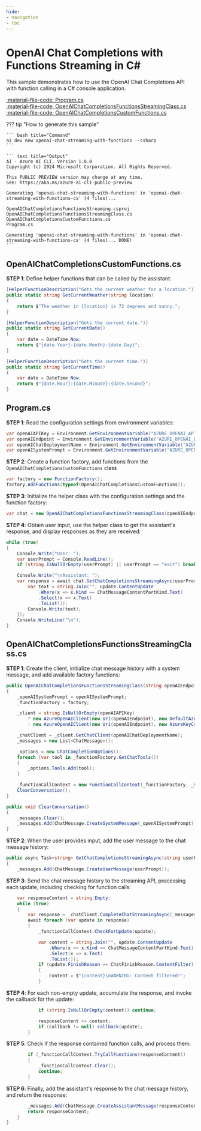 ```yaml
---
hide:
- navigation
- toc
---
```

# OpenAI Chat Completions with Functions Streaming in C\#

This sample demonstrates how to use the OpenAI Chat Completions API with function calling in a C# console application.

[:material-file-code: Program.cs](./samples/openai-chat-streaming-with-functions-cs/Program.cs)  
[:material-file-code: OpenAIChatCompletionsFunctionsStreamingClass.cs](./samples/openai-chat-streaming-with-functions-cs/OpenAIChatCompletionsFunctionsStreamingClass.cs)  
[:material-file-code: OpenAIChatCompletionsCustomFunctions.cs](./samples/openai-chat-streaming-with-functions-cs/OpenAIChatCompletionsCustomFunctions.cs)  

??? tip "How to generate this sample"

    ``` bash title="Command"
    ai dev new openai-chat-streaming-with-functions --csharp
    ```

    ``` text title="Output"
    AI - Azure AI CLI, Version 1.0.0
    Copyright (c) 2024 Microsoft Corporation. All Rights Reserved.

    This PUBLIC PREVIEW version may change at any time.
    See: https://aka.ms/azure-ai-cli-public-preview

    Generating 'openai-chat-streaming-with-functions' in 'openai-chat-streaming-with-functions-cs' (4 files)...

    OpenAIChatCompletionsFunctionsStreaming.csproj
    OpenAIChatCompletionsFunctionsStreamingClass.cs
    OpenAIChatCompletionsCustomFunctions.cs
    Program.cs

    Generating 'openai-chat-streaming-with-functions' in 'openai-chat-streaming-with-functions-cs' (4 files)... DONE!
    ```

## OpenAIChatCompletionsCustomFunctions.cs

**STEP 1**: Define helper functions that can be called by the assistant:

``` csharp title="OpenAIChatCompletionsCustomFunctions.cs"
[HelperFunctionDescription("Gets the current weather for a location.")]
public static string GetCurrentWeather(string location)
{
    return $"The weather in {location} is 72 degrees and sunny.";
}

[HelperFunctionDescription("Gets the current date.")]
public static string GetCurrentDate()
{
    var date = DateTime.Now;
    return $"{date.Year}-{date.Month}-{date.Day}";
}

[HelperFunctionDescription("Gets the current time.")]
public static string GetCurrentTime()
{
    var date = DateTime.Now;
    return $"{date.Hour}:{date.Minute}:{date.Second}";
}
```

## Program.cs

**STEP 1**: Read the configuration settings from environment variables:

``` csharp title="Program.cs"
var openAIAPIKey = Environment.GetEnvironmentVariable("AZURE_OPENAI_API_KEY") ?? "<insert your OpenAI API key here>";
var openAIEndpoint = Environment.GetEnvironmentVariable("AZURE_OPENAI_ENDPOINT") ?? "<insert your OpenAI endpoint here>";
var openAIChatDeploymentName = Environment.GetEnvironmentVariable("AZURE_OPENAI_CHAT_DEPLOYMENT") ?? "<insert your OpenAI chat deployment name here>";
var openAISystemPrompt = Environment.GetEnvironmentVariable("AZURE_OPENAI_SYSTEM_PROMPT") ?? "You are a helpful AI assistant.";
```

**STEP 2**: Create a function factory, add functions from the `OpenAIChatCompletionsCustomFunctions` class

``` csharp title="Program.cs"
var factory = new FunctionFactory();
factory.AddFunctions(typeof(OpenAIChatCompletionsCustomFunctions));
```

**STEP 3**: Initialize the helper class with the configuration settings and the function factory:

``` csharp title="Program.cs"
var chat = new OpenAIChatCompletionsFunctionsStreamingClass(openAIEndpoint, openAIAPIKey, openAIChatDeploymentName, openAISystemPrompt, factory);
```


**STEP 4**: Obtain user input, use the helper class to get the assistant's response, and display responses as they are received:

``` csharp title="Program.cs"
while (true)
{
    Console.Write("User: ");
    var userPrompt = Console.ReadLine();
    if (string.IsNullOrEmpty(userPrompt) || userPrompt == "exit") break;

    Console.Write("\nAssistant: ");
    var response = await chat.GetChatCompletionsStreamingAsync(userPrompt, update => {
        var text = string.Join("", update.ContentUpdate
            .Where(x => x.Kind == ChatMessageContentPartKind.Text)
            .Select(x => x.Text)
            .ToList());
        Console.Write(text);
    });
    Console.WriteLine("\n");
}
```

## OpenAIChatCompletionsFunctionsStreamingClass.cs

**STEP 1**: Create the client, initialize chat message history with a system message, and add available factory functions:

``` csharp title="OpenAIChatCompletionsFunctionsStreamingClass.cs"
public OpenAIChatCompletionsFunctionsStreamingClass(string openAIEndpoint, string openAIAPIKey, string openAIChatDeploymentName, string openAISystemPrompt, FunctionFactory factory)
{
    _openAISystemPrompt = openAISystemPrompt;
    _functionFactory = factory;

    _client = string.IsNullOrEmpty(openAIAPIKey)
        ? new AzureOpenAIClient(new Uri(openAIEndpoint), new DefaultAzureCredential())
        : new AzureOpenAIClient(new Uri(openAIEndpoint), new AzureKeyCredential(openAIAPIKey));

    _chatClient = _client.GetChatClient(openAIChatDeploymentName);
    _messages = new List<ChatMessage>();

    _options = new ChatCompletionOptions();
    foreach (var tool in _functionFactory.GetChatTools())
    {
        _options.Tools.Add(tool);
    }

    _functionCallContext = new FunctionCallContext(_functionFactory, _messages);
    ClearConversation();
}

public void ClearConversation()
{
    _messages.Clear();
    _messages.Add(ChatMessage.CreateSystemMessage(_openAISystemPrompt));
}
```

**STEP 2**: When the user provides input, add the user message to the chat message history:

``` csharp title="OpenAIChatCompletionsFunctionsStreamingClass.cs"
public async Task<string> GetChatCompletionsStreamingAsync(string userPrompt, Action<StreamingChatCompletionUpdate>? callback = null)
{
    _messages.Add(ChatMessage.CreateUserMessage(userPrompt));
```

**STEP 3**: Send the chat message history to the streaming API, processing each update, including checking for function calls:

``` csharp title="OpenAIChatCompletionsFunctionsStreamingClass.cs"
    var responseContent = string.Empty;
    while (true)
    {
        var response = _chatClient.CompleteChatStreamingAsync(_messages, _options);
        await foreach (var update in response)
        {
            _functionCallContext.CheckForUpdate(update);

            var content = string.Join("", update.ContentUpdate
                .Where(x => x.Kind == ChatMessageContentPartKind.Text)
                .Select(x => x.Text)
                .ToList());
            if (update.FinishReason == ChatFinishReason.ContentFilter)
            {
                content = $"{content}\nWARNING: Content filtered!";
            }
```

**STEP 4**: For each non-empty update, accumulate the response, and invoke the callback for the update:

``` csharp title="OpenAIChatCompletionsFunctionsStreamingClass.cs"
            if (string.IsNullOrEmpty(content)) continue;

            responseContent += content;
            if (callback != null) callback(update);
        }
```

**STEP 5**: Check if the response contained function calls, and process them:

``` csharp title="OpenAIChatCompletionsFunctionsStreamingClass.cs"
        if (_functionCallContext.TryCallFunctions(responseContent))
        {
            _functionCallContext.Clear();
            continue;
        }
```

**STEP 6**: Finally, add the assistant's response to the chat message history, and return the response:

``` csharp title="OpenAIChatCompletionsFunctionsStreamingClass.cs"
        _messages.Add(ChatMessage.CreateAssistantMessage(responseContent));
        return responseContent;
    }
}
```
